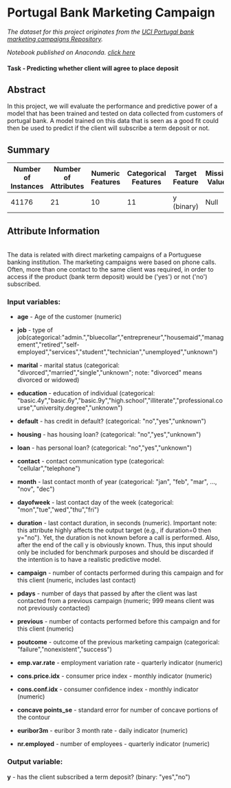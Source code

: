 # Portugal Bank Marketing Campaign

*The dataset for this project originates from the [UCI Portugal bank marketing campaigns Repository](https://archive.ics.uci.edu/ml/datasets/bank+marketing).*

*Notebook published on Anaconda. [click here](https://anaconda.org/arun2728/portugalbankmarketingcampaigns/notebook)*

#### Task - Predicting whether client will agree to place deposit

## Abstract
In this project, we will evaluate the performance and predictive power of a model that has been trained and tested on data collected from customers of portugal bank. A model trained on this data that is seen as a good fit could then be used to predict if the client will subscribe a term deposit or not.

## Summary

Number of Instances | Number of Attributes | Numeric Features | Categorical Features | Target Feature |	Missing Values |
------------ | ------------- | ------------ | ------------- | ------------ | -------------
41176 | 21 | 10 | 11 | y (binary) | Null

## Attribute Information
<br>
The data is related with direct marketing campaigns of a Portuguese banking institution. The marketing campaigns were based on phone calls. Often, more than one contact to the same client was required, in order to access if the product (bank term deposit) would be ('yes') or not ('no') subscribed.

### Input variables:
- **age** - Age of the customer (numeric)

- **job** - type of job(categorical:"admin.","bluecollar","entrepreneur","housemaid","management","retired","self-employed","services","student","technician","unemployed","unknown")

- **marital** - marital status (categorical: "divorced","married","single","unknown"; note: "divorced" means divorced or widowed)

- **education** - education of individual (categorical: "basic.4y","basic.6y","basic.9y","high.school","illiterate","professional.course","university.degree","unknown")

- **default** - has credit in default? (categorical: "no","yes","unknown")

- **housing** - has housing loan? (categorical: "no","yes","unknown")

- **loan** - has personal loan? (categorical: "no","yes","unknown")

- **contact** - contact communication type (categorical: "cellular","telephone")

- **month** - last contact month of year (categorical: "jan", "feb", "mar", …, "nov", "dec")

- **dayofweek** - last contact day of the week (categorical: "mon","tue","wed","thu","fri")

- **duration** - last contact duration, in seconds (numeric). Important note: this attribute highly affects the output target (e.g., if duration=0 then y="no"). Yet, the duration is not known before a call is performed. Also, after the end of the call y is obviously known. Thus, this input should only be included for benchmark purposes and should be discarded if the intention is to have a realistic predictive model.

- **campaign** - number of contacts performed during this campaign and for this client (numeric, includes last contact)

- **pdays** - number of days that passed by after the client was last contacted from a previous campaign (numeric; 999 means client was not previously contacted)

- **previous** - number of contacts performed before this campaign and for this client (numeric)

- **poutcome** - outcome of the previous marketing campaign (categorical: "failure","nonexistent","success")

- **emp.var.rate** - employment variation rate - quarterly indicator (numeric)

- **cons.price.idx** - consumer price index - monthly indicator (numeric)

- **cons.conf.idx** - consumer confidence index - monthly indicator (numeric)

- **concave points_se** - standard error for number of concave portions of the contour

- **euribor3m** - euribor 3 month rate - daily indicator (numeric)

- **nr.employed** - number of employees - quarterly indicator (numeric)

### Output variable:
 **y** - has the client subscribed a term deposit? (binary: "yes","no")
